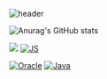 

<!--
**TaeWonEom97/TaeWonEom97** is a ✨ _special_ ✨ repository because its `README.md` (this file) appears on your GitHub profile.

Here are some ideas to get you started:

- 🔭 I’m currently working on ...
- 🌱 I’m currently learning ...
- 👯 I’m looking to collaborate on ...
- 🤔 I’m looking for help with ...
- 💬 Ask me about ...
- 📫 How to reach me: ...
- 😄 Pronouns: ...
- ⚡ Fun fact: ...
-->
![header](https://capsule-render.vercel.app/api?type=wave&color=gradient&height=300&section=header&text=TaeWonEom97&fontSize=70&animation=fadeIn)


![Anurag's GitHub stats](https://github-readme-stats.vercel.app/api?username=TaeWonEom97&show_icons=true&theme=radical)

<img src="https://img.shields.io/badge/Android-3DDC84?style=flat-square&logo=Android&logoColor=white"/>    [![JS](https://img.shields.io/badge/JavaScript-F7DF1E?style=flat-square&logo=JavaScript&logoColor=black)](github.com/Joowon0220/TODO-List)

[![Oracle](https://img.shields.io/badge/Oracle-F80000?style=flat-square&logo=Oracle&logoColor=white)](github.com/TaeWonEom97/TODO-List)    [![Java](https://img.shields.io/badge/Java-007396?style=flat-square&logo=Java&logoColor=white)](github.com/TaeWonEom97/TODO-List) 


